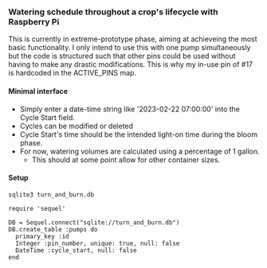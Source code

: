 ### Watering schedule throughout a crop's lifecycle with Raspberry Pi
This is currently in extreme-prototype phase, aiming at achieveing the most basic functionality. I only intend to use this with one pump simultaneously but the code is structured such that other pins could be used without having to make any drastic modifications. This is why my in-use pin of #17 is hardcoded in the ACTIVE_PINS map.

#### Minimal interface
* Simply enter a date-time string like '2023-02-22 07:00:00' into the Cycle Start field.
* Cycles can be modified or deleted
* Cycle Start's time should be the intended light-on time during the bloom phase.
* For now, watering volumes are calculated using a percentage of 1 gallon.
  * This should at some point allow for other container sizes. 

#### Setup
`sqlite3 turn_and_burn.db`
~~~
require 'sequel'

DB = Sequel.connect("sqlite://turn_and_burn.db")
DB.create_table :pumps do
  primary_key :id
  Integer :pin_number, unique: true, null: false
  DateTime :cycle_start, null: false
end
~~~

